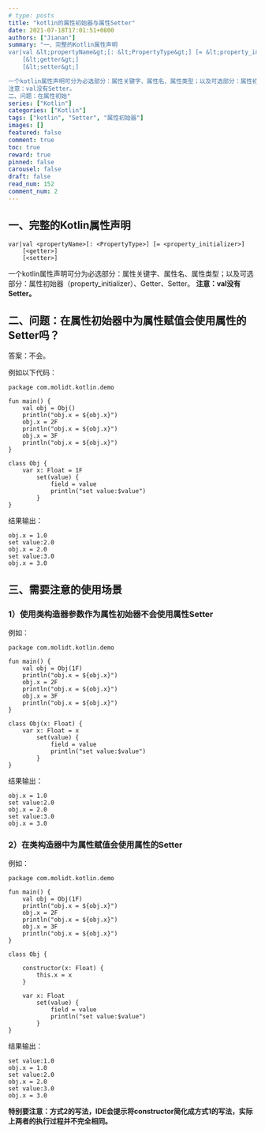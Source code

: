 ```yaml
---
# type: posts 
title: "kotlin的属性初始器与属性Setter"
date: 2021-07-18T17:01:51+0800
authors: ["Jianan"]
summary: "一、完整的Kotlin属性声明
var|val &lt;propertyName&gt;[: &lt;PropertyType&gt;] [= &lt;property_initializer&gt;]
    [&lt;getter&gt;]
    [&lt;setter&gt;]

一个kotlin属性声明可分为必选部分：属性关键字、属性名、属性类型；以及可选部分：属性初始器（property_initializer）、Getter、Setter。
注意：val没有Setter。
二、问题：在属性初始"
series: ["Kotlin"]
categories: ["Kotlin"]
tags: ["kotlin", "Setter", "属性初始器"]
images: []
featured: false
comment: true
toc: true
reward: true
pinned: false
carousel: false
draft: false
read_num: 152
comment_num: 2
---
```


## 一、完整的Kotlin属性声明
```
var|val <propertyName>[: <PropertyType>] [= <property_initializer>]
    [<getter>]
    [<setter>]
```
一个kotlin属性声明可分为必选部分：属性关键字、属性名、属性类型；以及可选部分：属性初始器（property_initializer）、Getter、Setter。
**注意：val没有Setter。** 
## 二、问题：在属性初始器中为属性赋值会使用属性的Setter吗？

答案：不会。

例如以下代码：

```
package com.molidt.kotlin.demo

fun main() {
    val obj = Obj()
    println("obj.x = ${obj.x}")
    obj.x = 2F
    println("obj.x = ${obj.x}")
    obj.x = 3F
    println("obj.x = ${obj.x}")
}

class Obj {
    var x: Float = 1F
        set(value) {
            field = value
            println("set value:$value")
        }
}
```

结果输出：
```shell
obj.x = 1.0  
set value:2.0  
obj.x = 2.0  
set value:3.0  
obj.x = 3.0
```  

## 三、需要注意的使用场景

### 1）使用类构造器参数作为属性初始器不会使用属性Setter

例如：
```
package com.molidt.kotlin.demo

fun main() {
    val obj = Obj(1F)
    println("obj.x = ${obj.x}")
    obj.x = 2F
    println("obj.x = ${obj.x}")
    obj.x = 3F
    println("obj.x = ${obj.x}")
}

class Obj(x: Float) {
    var x: Float = x
        set(value) {
            field = value
            println("set value:$value")
        }
}
```
结果输出：

```shell
obj.x = 1.0  
set value:2.0  
obj.x = 2.0  
set value:3.0  
obj.x = 3.0
```

### 2）在类构造器中为属性赋值会使用属性的Setter

例如：
```
package com.molidt.kotlin.demo

fun main() {
    val obj = Obj(1F)
    println("obj.x = ${obj.x}")
    obj.x = 2F
    println("obj.x = ${obj.x}")
    obj.x = 3F
    println("obj.x = ${obj.x}")
}

class Obj {

    constructor(x: Float) {
        this.x = x
    }

    var x: Float
        set(value) {
            field = value
            println("set value:$value")
        }
}
```
结果输出：

```shell
set value:1.0  
obj.x = 1.0  
set value:2.0  
obj.x = 2.0  
set value:3.0  
obj.x = 3.0  
```
 
 __特别要注意：方式2的写法，IDE会提示将constructor简化成方式1的写法，实际上两者的执行过程并不完全相同。__ 

